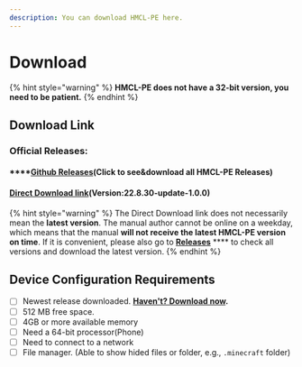 ```yaml
---
description: You can download HMCL-PE here.
---
```


# Download

{% hint style="warning" %}
**HMCL-PE does not have a 32-bit version, you need to be patient.**
{% endhint %}

## Download Link

### Official Releases:

#### ****[**Github Releases**](https://github.com/Tungstend/HMCL-PE/releases)**(Click to see\&download all HMCL-PE Releases)**

#### [Direct Download link](https://github.com/huanghongxun/HMCL-PE/releases/download/22.8.30/HMCLPE-release.apk)(Version:22.8.30-update-1.0.0)

{% hint style="warning" %}
The Direct Download link does not necessarily mean the **latest version**. The manual author cannot be online on a weekday, which means that the manual **will not receive the latest HMCL-PE version on time**. If it is convenient, please also go to [**Releases**](https://github.com/Tungstend/HMCL-PE/releases) **** to check all versions and download the latest version.
{% endhint %}

## **Device Configuration Requirements**

* [ ] Newest release downloaded. [**Haven't? Download now**](https://github.com/Tungstend/HMCL-PE/releases)**.**
* [ ] 512 MB free space.
* [ ] 4GB or more available memory
* [ ] Need a 64-bit processor(Phone)
* [ ] Need to connect to a network
* [ ] File manager. (Able to show hided files or folder, e.g., `.minecraft` folder)
